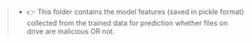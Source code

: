 >- :point_right: This folder contains the model features (saved in pickle format) collected from the trained data for prediction whether files on drive are malicious OR not.
